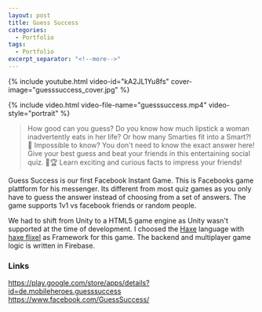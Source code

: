 ```yaml
---
layout: post
title: Guess Success
categories:
  - Portfolio
tags:
  - Portfolio
excerpt_separator: "<!--more-->"
---
```


{% include youtube.html video-id="kA2JL1Yu8fs" cover-image="guesssuccess_cover.jpg" %}

{% include video.html video-file-name="guesssuccess.mp4" video-style="portrait" %}

> How good can you guess? Do you know how much lipstick a woman inadvertently eats in her life? Or how many Smarties fit into a Smart?! 🤔
> Impossible to know? You don't need to know the exact answer here! Give your best guess and beat your friends in this entertaining social quiz. 👫🏆
> Learn exciting and curious facts to impress your friends!

Guess Success is our first Facebook Instant Game. This is Facebooks game plattform for his messenger. Its different from most quiz games as you only have to guess the answer instead of choosing from a set of answers. The game supports 1v1 vs facebook friends or random people.

We had to shift from Unity to a HTML5 game engine as Unity wasn't supported at the time of development. I choosed the [Haxe](https://haxe.org/) language with [haxe flixel](http://haxeflixel.com/) as Framework for this game. The backend and multiplayer game logic is written in Firebase.

### Links
<https://play.google.com/store/apps/details?id=de.mobileheroes.guesssuccess>
<https://www.facebook.com/GuessSuccess/>